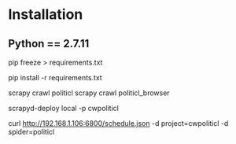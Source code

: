 # Installation
## Python == 2.7.11

pip freeze > requirements.txt

pip install -r requirements.txt

	
scrapy crawl politicl
scrapy crawl politicl_browser

scrapyd-deploy local -p cwpoliticl

curl http://192.168.1.106:6800/schedule.json -d project=cwpoliticl -d spider=politicl